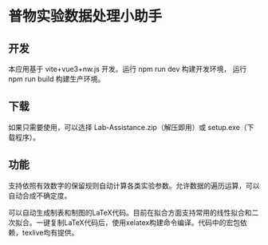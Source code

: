# 普物实验数据处理小助手

## 开发

本应用基于 vite+vue3+nw.js 开发。运行 npm run dev 构建开发环境， 运行 npm run build 构建生产环境。

## 下载

如果只需要使用，可以选择 Lab-Assistance.zip（解压即用）或 setup.exe（下载程序）。

## 功能

支持依照有效数字的保留规则自动计算各类实验参数。允许数据的遍历运算，可以自动合成不确定度。

可以自动生成制表和制图的LaTeX代码。目前在拟合方面支持常用的线性拟合和二次拟合。一键复制LaTeX代码后，使用xelatex构建命令编译。代码中的宏包依赖，texlive均有提供。